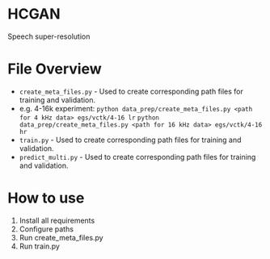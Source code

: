# HCGAN
Speech super-resolution

# File Overview

- `create_meta_files.py` - Used to create corresponding path files for training and validation.
- e.g. 4-16k experiment:
  `python data_prep/create_meta_files.py <path for 4 kHz data> egs/vctk/4-16 lr`
  `python data_prep/create_meta_files.py <path for 16 kHz data> egs/vctk/4-16 hr`
- `train.py` - Used to create corresponding path files for training and validation.
- `predict_multi.py` - Used to create corresponding path files for training and validation.

# How to use
1. Install all requirements
2. ​Configure paths
3. Run create_meta_files.py
4. Run train.py
